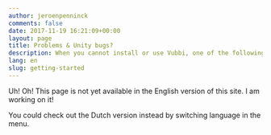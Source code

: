 ```yaml
---
author: jeroenpenninck
comments: false
date: 2017-11-19 16:21:09+00:00
layout: page
title: Problems & Unity bugs?
description: When you cannot install or use Vubbi, one of the following things could be wrong.
lang: en
slug: getting-started
---
```


Uh! Oh! This page is not yet available in the English version of this site. I am working on it! 

You could check out the Dutch version instead by switching language in the menu.